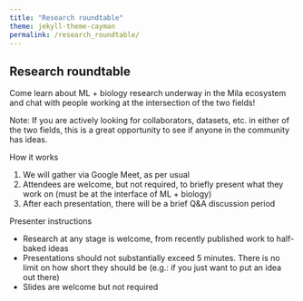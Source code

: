 ```yaml
---
title: "Research roundtable"
theme: jekyll-theme-cayman
permalink: /research_roundtable/
--- 
```


## Research roundtable

Come learn about ML + biology research underway in the Mila ecosystem and chat with people working at the intersection of the two fields! 

Note: If you are actively looking for collaborators, datasets, etc. in either of the two fields, this is a great opportunity to see if anyone in the community has ideas. 

How it works
1. We will gather via Google Meet, as per usual
2. Attendees are welcome, but not required, to briefly present what they work on (must be at the interface of ML + biology)
3. After each presentation, there will be a brief Q&A discussion period

Presenter instructions
- Research at any stage is welcome, from recently published work to half-baked ideas
- Presentations should not substantially exceed 5 minutes. There is no limit on how short they should be (e.g.: if you just want to put an idea out there)
- Slides are welcome but not required

